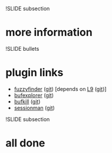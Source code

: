 !SLIDE subsection

# more information #

!SLIDE bullets

# plugin links

* [fuzzyfinder](http://www.vim.org/scripts/script.php?script_id=1984) ([git](https://github.com/vim-scripts/FuzzyFinder)) \[depends on [L9](http://www.vim.org/scripts/script.php?script_id=3252) ([git](https://github.com/vim-scripts/L9))\]
* [bufexplorer](http://www.vim.org/scripts/script.php?script_id=42) ([git](https://github.com/vim-scripts/bufexplorer.zip))
* [bufkill](http://www.vim.org/scripts/script.php?script_id=1147) ([git](https://github.com/vim-scripts/bufkill.vim))
* [sessionman](http://www.vim.org/scripts/script.php?script_id=2010) ([git](https://github.com/vim-scripts/sessionman.vim))

!SLIDE subsection

# all done #
